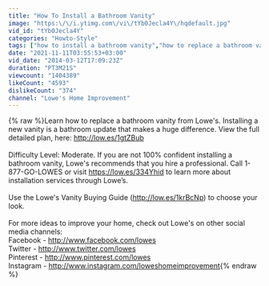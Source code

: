 ```yaml
---
title: "How To Install a Bathroom Vanity"
image: "https:\/\/i.ytimg.com\/vi\/tYb0Jecla4Y\/hqdefault.jpg"
vid_id: "tYb0Jecla4Y"
categories: "Howto-Style"
tags: ["how to install a bathroom vanity","how to replace a bathroom vanity","installing a new vanity"]
date: "2021-11-11T03:55:53+03:00"
vid_date: "2014-03-12T17:09:23Z"
duration: "PT3M21S"
viewcount: "1404389"
likeCount: "4593"
dislikeCount: "374"
channel: "Lowe's Home Improvement"
---
```

{% raw %}Learn how to replace a bathroom vanity from Lowe's. Installing a new vanity is a bathroom update that makes a huge difference. View the full detailed plan, here: <a rel="nofollow" target="blank" href="http://low.es/1gtZBub">http://low.es/1gtZBub</a><br /><br />Difficulty Level: Moderate. If you are not 100% confident installing a bathroom vanity, Lowe's recommends that you hire a professional. Call 1-877-GO-LOWES or visit <a rel="nofollow" target="blank" href="https://low.es/334Yhid">https://low.es/334Yhid</a> to learn more about installation services through Lowe’s.<br /><br />Use the Lowe's Vanity Buying Guide (<a rel="nofollow" target="blank" href="http://low.es/1krBcNp)">http://low.es/1krBcNp)</a> to choose your look.<br /><br />For more ideas to improve your home, check out Lowe's on other social media channels:<br />Facebook - <a rel="nofollow" target="blank" href="http://www.facebook.com/lowes">http://www.facebook.com/lowes</a><br />Twitter - <a rel="nofollow" target="blank" href="http://www.twitter.com/lowes">http://www.twitter.com/lowes</a><br />Pinterest - <a rel="nofollow" target="blank" href="http://www.pinterest.com/lowes">http://www.pinterest.com/lowes</a><br />Instagram - <a rel="nofollow" target="blank" href="http://www.instagram.com/loweshomeimprovement">http://www.instagram.com/loweshomeimprovement</a>{% endraw %}
